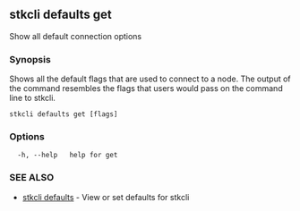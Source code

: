 ## stkcli defaults get

Show all default connection options

### Synopsis

Shows all the default flags that are used to connect to a node.
The output of the command resembles the flags that users would pass on the command line to stkcli.


```
stkcli defaults get [flags]
```

### Options

```
  -h, --help   help for get
```

### SEE ALSO

* [stkcli defaults](stkcli_defaults.md)	 - View or set defaults for stkcli

